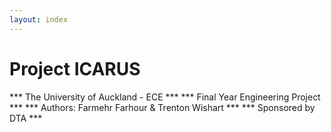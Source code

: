 ```yaml
---
layout: index
---
```

# Project ICARUS
*** The University of Auckland - ECE ***
*** Final Year Engineering Project ***
*** Authors: Farmehr Farhour & Trenton Wishart ***
*** Sponsored by DTA ***

